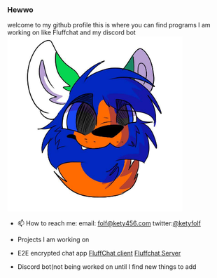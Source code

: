 ### Hewwo 
welcome to my github profile this is where you can find programs I am working on like Fluffchat and my discord bot
<img src="https://github.com/kety-folf/kety-folf/blob/main/IMG_0491%20(1).JPG" alt="drawing" width="400" height="400"/>
<!--![](https://github.com/kety-folf/kety-folf/blob/main/IMG_0491%20(1).JPG=400x400)-->
<!--
**kety-folf/kety-folf** is a ✨ _special_ ✨ repository because its `README.md` (this file) appears on your GitHub profile.
-->

- 📫 How to reach me: 
      email: [folf@kety456.com](mailto:folf@kety456.com) 
      twitter:[@ketyfolf](https://www.twitter.com/ketyfolf)

- Projects I am working on
- E2E encrypted chat app [FluffChat client](https://github.com/kety-folf/fluffchat-client) [Fluffchat Server](https://github.com/kety-folf/fluffchat-Server)
- Discord bot(not being worked on until I find new things to add

